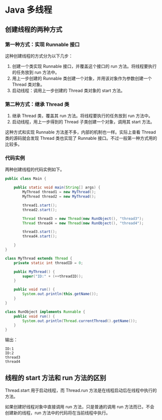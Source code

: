 # Java 多线程

## 创建线程的两种方式

### 第一种方式：实现 Runnable 接口

这种创建线程的方式分为以下几步：

1. 创建一个类实现 Runnable 接口，并覆盖这个接口的 run 方法。将线程要执行的任务放到 run 方法中。
2. 用上一步创建的 Runnable 类创建一个对象，并用该对象作为参数创建一个 Thread 类对象。
3. 启动线程：调用上一步创建的 Thread 类对象的 start 方法。

### 第二种方式：继承 Thread 类

1. 继承 Thread 类，覆盖其 run 方法。将线程要执行的任务放到 run 方法中。
2. 启动线程，用上一步得到的 Thread 子类创建一个对象，调用其 start 方法。

这种方式和实现 Runnable 方法差不多，内部的机制也一样。实际上查看 Thread 类的源码就会发现 Thread 类也实现了 Runnable 接口。不过一般第一种方式用的比较多。

### 代码实例

两种创建线程的代码实例如下。

```java
public class Main {

    public static void main(String[] args) {
        MyThread thread1 = new MyThread();
        MyThread thread2 = new MyThread();

        thread1.start();
        thread2.start();

        Thread thread3 = new Thread(new RunObject(), "thread3");
        Thread thread4 = new Thread(new RunObject(), "thread4");

        thread3.start();
        thread4.start();

    }
}

class MyThread extends Thread {
    private static int threadID = 0;

    public MyThread() {
        super("ID:" + (++threadID));
    }

    public void run() {
        System.out.println(this.getName());
    }
}

class RunObject implements Runnable {
    public void run() {
        System.out.println(Thread.currentThread().getName());
    }
}
```

输出：

```
ID:1
ID:2
thread3
thread4
```

## 线程的 start 方法和 run 方法的区别

Thread.start 用于启动线程，而 Thread.run 方法是在线程启动后在线程中执行的方法。

如果创建好线程对象中直接调用 run 方法，只是普通的调用 run 方法而已，不会创建新的线程，run 方法中的代码将在当前线程中执行。


